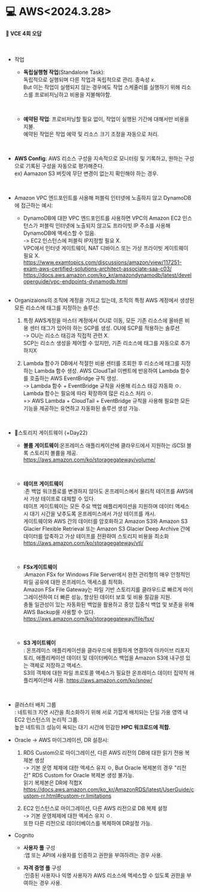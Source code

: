 <h1>💻 AWS<2024.3.28></h1>
<h4>📖 VCE 4회 오답<br></h4><br>

- 작업
  - **독립실행형 작업**(Standalone Task): <br>독립적으로 실행되며 다른 작업과 독립적으로 관리. 종속성 x.  <br>But 이는 작업이 실행되지 않는 경우에도 작업 스케줄러를 실행하기 위해 리소스를 프로비저닝하고 비용을 지불해야함.

    <br>
  - **예약된 작업**: 프로비저닝할 필요 없이, 작업이 실행된 기간에 대해서만 비용을 지불. <br>예약된 작업은 작업 예약 및 리소스 크기 조정을 자동으로 처리.
  
    <br>
- **AWS Config**: AWS 리소스 구성을 지속적으로 모니터링 및 기록하고, 원하는 구성으로 기록된 구성을 자동으로 평가해준다. <br>ex) Aamazon S3 버킷에 무단 변경이 없는지 확인해야 하는 경우.

    <br>
- Amazon VPC 엔드포인트를 사용해 퍼블릭 인터넷에 노출하지 않고 DynamoDB에 접근하는 예시:
  - DynamoDB에 대한 VPC 엔드포인트를 사용하면 VPC의 Amazon EC2 인스턴스가 퍼블릭 인터넷에 노출되지 않고도 프라이빗 IP 주소를 사용해 DynamoDB에 액세스할 수 있음.<br>-> EC2 인스턴스에 퍼블릭 IP지정할 필요 X. <br>VPC에서 인터넷 게이트웨이, NAT 디바이스 또는 가상 프라이빗 게이트웨이 필요 X.<br>
  https://www.examtopics.com/discussions/amazon/view/117251-exam-aws-certified-solutions-architect-associate-saa-c03/<br>
  https://docs.aws.amazon.com/ko_kr/amazondynamodb/latest/developerguide/vpc-endpoints-dynamodb.html

  <br>
- Organizaions의 조직에 계정을 가지고 있는데, 조직의 특정 AWS 계정에서 생성된 모든 리소스에 태그를 지정하는 솔루션:
  1. 특정 AWS계정을 마스터 계정에서 OU로 이동, 모든 기존 리소스에 올바른 비용 센터 태그가 있어야 하는 SCP를 생성. OU에 SCP를 적용하는 솔루션 <br>-> OU는 리소스 태깅과 직접적 관련 X. <br>SCP는 리소스 생성을 제어할 수 있지만, 기존 리소스에 태그를 자동으로 추가하지X

  2. Lambda 함수가 DB에서 적절한 비용 센터를 조회한 후 리소스에 태그를 지정하는 Lambda 함수 생성. AWS CloudTail 이벤트에 반응하여 Lambda 함수를 호출하는 AWS EventBridge 규칙 생성. <br>-> Lambda 함수 + EventBridge 규칙을 사용해 리소스 태깅 자동화 ㅇ. <br>Lambda 함수는 필요에 따라 확장하여 많은 리소스 처리 ㅇ.<br> => AWS Lambda + CloudTail + EventBridge 규칙을 사용해 필요한 모든 기능을 제공하는 유연하고 자동화된 솔루션 생성 가능.

  <br>
- 🚪스토리지 게이트웨이 (+Day22)

  - **볼륨 게이트웨이**:온프레미스 애플리케이션에 클라우드에서 지원하는 iSCSI 블록 스토리지 볼륨을 제공. 
  https://aws.amazon.com/ko/storagegateway/volume/

    <br>
  - **테이프 게이트웨이**<br>:존 백업 워크플로를 변경하지 않아도 온프레미스에서 물리적 테이프를 AWS에서 가상 테이프로 대체할 수 있다.<br> 테이프 게이트웨이는 모든 주요 백업 애플리케이션을 지원하며 데이터 액세스 시 대기 시간을 낮추도록 온프레미스에서 가상 테이프를 캐시.<br>게이트웨이와 AWS 간의 데이터를 암호화하고 Amazon S3와 Amazon S3 Glacier Flexible Retrieval 또는 Amazon S3 Glacier Deep Archive 간에 데이터를 압축하고 가상 테이프를 전환하여 스토리지 비용을 최소화
  https://aws.amazon.com/ko/storagegateway/vtl/

    <br>
  - **FSx게이트웨이**<br>:Amazon FSx for Windows File Server에서 완전 관리형의 매우 안정적인 파일 공유에 대한 온프레미스 액세스를 최적화.<br>Amazon FSx File Gateway는 파일 기반 스토리지를  클라우드로 빠르게 마이그레이션하여 더 빠른 성능, 향상된 데이터 보호 및 비용 절감을 지원.<br> 충돌 일관성이 있는 자동화된 백업을 활용하고 중앙 집중식 백업 및 보존을 위해 AWS Backup을 사용할 수 있다.
  https://aws.amazon.com/ko/storagegateway/file/fsx/
  
    <br>
  - **S3 게이트웨이**<br>: 온프레미스 애플리케이션을 클라우드에 원활하게 연결하여 아카이브 리포지토리, 애플리케이션 데이터 및 데이터베이스 백업을 Amazon S3에 내구성 있는 객체로 저장하고 액세스.<br>S3의 객체에 대한 파일 프로토콜 액세스가 필요한 온프레미스 데이터 집약적 애플리케이션에 사용.
  https://aws.amazon.com/ko/snow/

  <br>
- 클러스터 배치 그룹<br>: 네트워크 지연 시간을 최소화하기 위해 서로 가깝게 배치되는 단일 가용 영역 내 EC2 인스턴스의 논리적 그룹.<br> 높은 네트워크 성능이 욕되는 대기 시간에 민감한 **HPC 워크로드에 적합.**

- Oracle -> AWS 마이그레이션, DR 설정시:
  1. RDS Custom으로 마이그레이션, 다른 AWS 리전의 DB에 대한 읽기 전용 복제본 생성 <br>-> 기본 운영 체제에 대한 엑세스 유지 ㅇ, But Oracle 복제본의 경우 "리전 간" RDS Custom for Oracle 복제본 생성 불가능. <br>읽기 복제본은 DR에 적합X
   https://docs.aws.amazon.com/ko_kr/AmazonRDS/latest/UserGuide/custom-rr.html#custom-rr.limitations


  2.  EC2 인스턴스로 마이그레이션, 다른 AWS 리전으로 DB 복제 설정 <br>-> 기본 운영체제에 대한 엑세스 유지 ㅇ. <br>또한 다른 리전으로 데이터베이스를 복제하여 DR설정 가능.
  
- Cognito
  - **사용자 풀** 구성<br>:앱 또는 API에 사용자를 인증하고 권한을 부여하려는 경우 사용.
  
  - **자격 증명 풀** 구성<br>:인증된 사용자나 익명 사용자가 AWS 리소스에 액세스할 수 있도록 권한을 부여하는 경우 사용.
